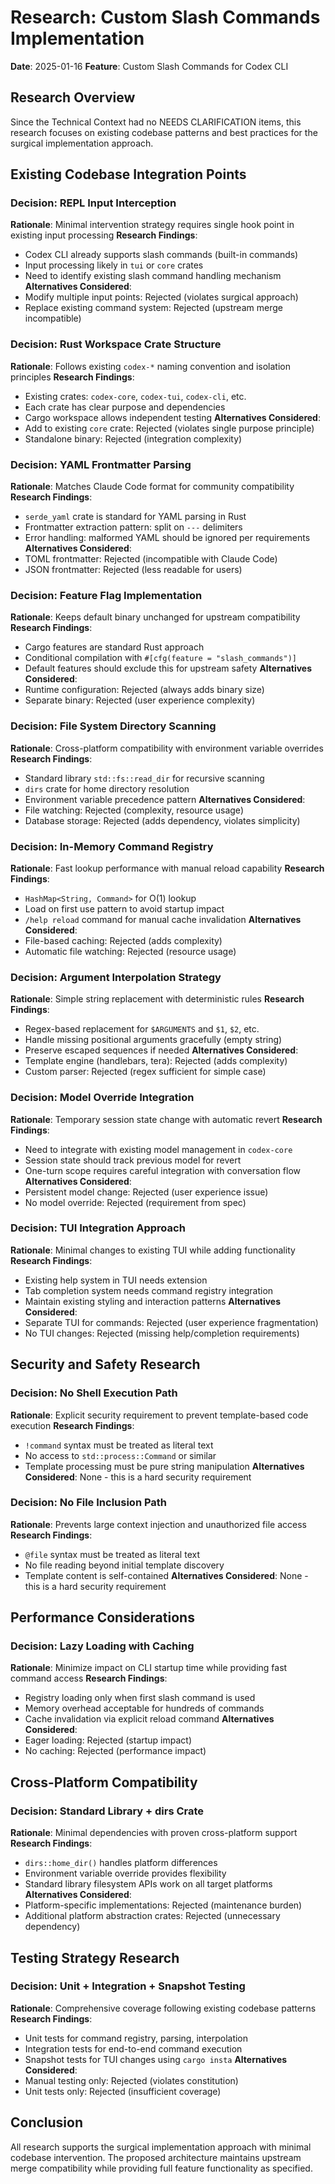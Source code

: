 # Research: Custom Slash Commands Implementation

**Date**: 2025-01-16
**Feature**: Custom Slash Commands for Codex CLI

## Research Overview

Since the Technical Context had no NEEDS CLARIFICATION items, this research focuses on existing codebase patterns and best practices for the surgical implementation approach.

## Existing Codebase Integration Points

### Decision: REPL Input Interception
**Rationale**: Minimal intervention strategy requires single hook point in existing input processing
**Research Findings**:
- Codex CLI already supports slash commands (built-in commands)
- Input processing likely in `tui` or `core` crates
- Need to identify existing slash command handling mechanism
**Alternatives Considered**:
- Modify multiple input points: Rejected (violates surgical approach)
- Replace existing command system: Rejected (upstream merge incompatible)

### Decision: Rust Workspace Crate Structure
**Rationale**: Follows existing `codex-*` naming convention and isolation principles
**Research Findings**:
- Existing crates: `codex-core`, `codex-tui`, `codex-cli`, etc.
- Each crate has clear purpose and dependencies
- Cargo workspace allows independent testing
**Alternatives Considered**:
- Add to existing `core` crate: Rejected (violates single purpose principle)
- Standalone binary: Rejected (integration complexity)

### Decision: YAML Frontmatter Parsing
**Rationale**: Matches Claude Code format for community compatibility
**Research Findings**:
- `serde_yaml` crate is standard for YAML parsing in Rust
- Frontmatter extraction pattern: split on `---` delimiters
- Error handling: malformed YAML should be ignored per requirements
**Alternatives Considered**:
- TOML frontmatter: Rejected (incompatible with Claude Code)
- JSON frontmatter: Rejected (less readable for users)

### Decision: Feature Flag Implementation
**Rationale**: Keeps default binary unchanged for upstream compatibility
**Research Findings**:
- Cargo features are standard Rust approach
- Conditional compilation with `#[cfg(feature = "slash_commands")]`
- Default features should exclude this for upstream safety
**Alternatives Considered**:
- Runtime configuration: Rejected (always adds binary size)
- Separate binary: Rejected (user experience complexity)

### Decision: File System Directory Scanning
**Rationale**: Cross-platform compatibility with environment variable overrides
**Research Findings**:
- Standard library `std::fs::read_dir` for recursive scanning
- `dirs` crate for home directory resolution
- Environment variable precedence pattern
**Alternatives Considered**:
- File watching: Rejected (complexity, resource usage)
- Database storage: Rejected (adds dependency, violates simplicity)

### Decision: In-Memory Command Registry
**Rationale**: Fast lookup performance with manual reload capability
**Research Findings**:
- `HashMap<String, Command>` for O(1) lookup
- Load on first use pattern to avoid startup impact
- `/help reload` command for manual cache invalidation
**Alternatives Considered**:
- File-based caching: Rejected (adds complexity)
- Automatic file watching: Rejected (resource usage)

### Decision: Argument Interpolation Strategy
**Rationale**: Simple string replacement with deterministic rules
**Research Findings**:
- Regex-based replacement for `$ARGUMENTS` and `$1`, `$2`, etc.
- Handle missing positional arguments gracefully (empty string)
- Preserve escaped sequences if needed
**Alternatives Considered**:
- Template engine (handlebars, tera): Rejected (adds complexity)
- Custom parser: Rejected (regex sufficient for simple case)

### Decision: Model Override Integration
**Rationale**: Temporary session state change with automatic revert
**Research Findings**:
- Need to integrate with existing model management in `codex-core`
- Session state should track previous model for revert
- One-turn scope requires careful integration with conversation flow
**Alternatives Considered**:
- Persistent model change: Rejected (user experience issue)
- No model override: Rejected (requirement from spec)

### Decision: TUI Integration Approach
**Rationale**: Minimal changes to existing TUI while adding functionality
**Research Findings**:
- Existing help system in TUI needs extension
- Tab completion system needs command registry integration
- Maintain existing styling and interaction patterns
**Alternatives Considered**:
- Separate TUI for commands: Rejected (user experience fragmentation)
- No TUI changes: Rejected (missing help/completion requirements)

## Security and Safety Research

### Decision: No Shell Execution Path
**Rationale**: Explicit security requirement to prevent template-based code execution
**Research Findings**:
- `!command` syntax must be treated as literal text
- No access to `std::process::Command` or similar
- Template processing must be pure string manipulation
**Alternatives Considered**: None - this is a hard security requirement

### Decision: No File Inclusion Path
**Rationale**: Prevents large context injection and unauthorized file access
**Research Findings**:
- `@file` syntax must be treated as literal text
- No file reading beyond initial template discovery
- Template content is self-contained
**Alternatives Considered**: None - this is a hard security requirement

## Performance Considerations

### Decision: Lazy Loading with Caching
**Rationale**: Minimize impact on CLI startup time while providing fast command access
**Research Findings**:
- Registry loading only when first slash command is used
- Memory overhead acceptable for hundreds of commands
- Cache invalidation via explicit reload command
**Alternatives Considered**:
- Eager loading: Rejected (startup impact)
- No caching: Rejected (performance impact)

## Cross-Platform Compatibility

### Decision: Standard Library + dirs Crate
**Rationale**: Minimal dependencies with proven cross-platform support
**Research Findings**:
- `dirs::home_dir()` handles platform differences
- Environment variable override provides flexibility
- Standard library filesystem APIs work on all target platforms
**Alternatives Considered**:
- Platform-specific implementations: Rejected (maintenance burden)
- Additional platform abstraction crates: Rejected (unnecessary dependency)

## Testing Strategy Research

### Decision: Unit + Integration + Snapshot Testing
**Rationale**: Comprehensive coverage following existing codebase patterns
**Research Findings**:
- Unit tests for command registry, parsing, interpolation
- Integration tests for end-to-end command execution
- Snapshot tests for TUI changes using `cargo insta`
**Alternatives Considered**:
- Manual testing only: Rejected (violates constitution)
- Unit tests only: Rejected (insufficient coverage)

## Conclusion

All research supports the surgical implementation approach with minimal codebase intervention. The proposed architecture maintains upstream merge compatibility while providing full feature functionality as specified.